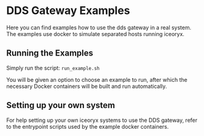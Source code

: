 
# DDS Gateway Examples

Here you can find examples how to use the dds gateway in a real system.
The examples use docker to simulate separated hosts running iceoryx.

## Running the Examples

Simply run the script: `run_example.sh`

You will be given an option to choose an example to run, after which the
necessary Docker containers will be built and run automatically.

## Setting up your own system

For help setting up your own iceoryx systems to use the DDS gateway,
refer to the entrypoint scripts used by the example docker containers.
